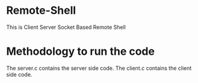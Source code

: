 # Remote-Shell
This is Client Server Socket Based Remote Shell

# Methodology to run the code
The server.c contains the server side code.
The client.c contains the client side code.
